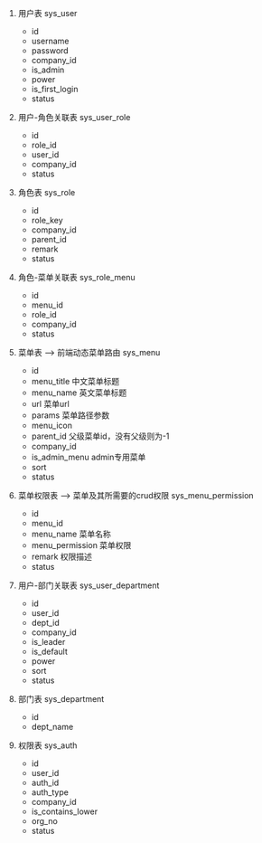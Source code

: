 1. 用户表
sys_user
   - id
   - username
   - password
   - company_id
   - is_admin
   - power
   - is_first_login
   - status

2. 用户-角色关联表
sys_user_role
   - id
   - role_id
   - user_id
   - company_id
   - status

3. 角色表
sys_role
   - id
   - role_key
   - company_id
   - parent_id
   - remark
   - status

4. 角色-菜单关联表
sys_role_menu
   - id
   - menu_id
   - role_id
   - company_id
   - status

5. 菜单表 --> 前端动态菜单路由
sys_menu
   - id
   - menu_title 中文菜单标题
   - menu_name 英文菜单标题
   - url 菜单url
   - params 菜单路径参数
   - menu_icon
   - parent_id 父级菜单id，没有父级则为-1
   - company_id
   - is_admin_menu admin专用菜单
   - sort
   - status

6. 菜单权限表 --> 菜单及其所需要的crud权限
sys_menu_permission
   - id
   - menu_id
   - menu_name 菜单名称
   - menu_permission 菜单权限
   - remark 权限描述
   - status

7. 用户-部门关联表
sys_user_department
   - id
   - user_id
   - dept_id
   - company_id
   - is_leader
   - is_default
   - power
   - sort
   - status

8. 部门表
sys_department
   - id
   - dept_name

9. 权限表
sys_auth
   - id
   - user_id
   - auth_id
   - auth_type
   - company_id
   - is_contains_lower
   - org_no
   - status